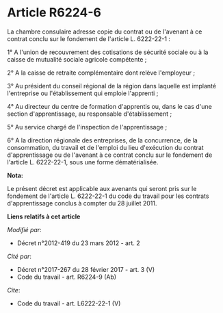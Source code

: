 # Article R6224-6

La chambre consulaire adresse copie du contrat ou de l'avenant à ce contrat conclu sur le fondement de l'article L.
6222-22-1 : 

1° A l'union de recouvrement des cotisations de sécurité sociale ou à la caisse de mutualité sociale agricole compétente ; 

2° A la caisse de retraite complémentaire dont relève l'employeur ; 

3° Au président du conseil régional de la région dans laquelle est implanté l'entreprise ou l'établissement qui emploie
l'apprenti ; 

4° Au directeur du centre de formation d'apprentis ou, dans le cas d'une section d'apprentissage, au responsable
d'établissement ; 

5° Au service chargé de l'inspection de l'apprentissage ; 

6° A la direction régionale des entreprises, de la concurrence, de la consommation, du travail et de l'emploi du lieu
d'exécution du contrat d'apprentissage ou de l'avenant à ce contrat conclu sur le fondement de l'article L. 6222-22-1, sous
une forme dématérialisée.

**Nota:**

Le présent décret est applicable aux avenants qui seront pris sur le fondement de l'article L. 6222-22-1 du code du travail
pour les contrats d'apprentissage conclus à compter du 28 juillet 2011.

**Liens relatifs à cet article**

_Modifié par_:

  - Décret n°2012-419 du 23 mars 2012 - art. 2

_Cité par_:

  - Décret n°2017-267 du 28 février 2017 - art. 3 (V)
  - Code du travail - art. R6224-9 (Ab)

_Cite_:

  - Code du travail - art. L6222-22-1 (V)
